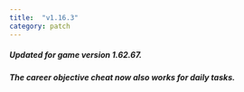 ```yaml
---
title:  "v1.16.3"
category: patch
---
```

##### Updated for game version 1.62.67.
##### The career objective cheat now also works for daily tasks.
